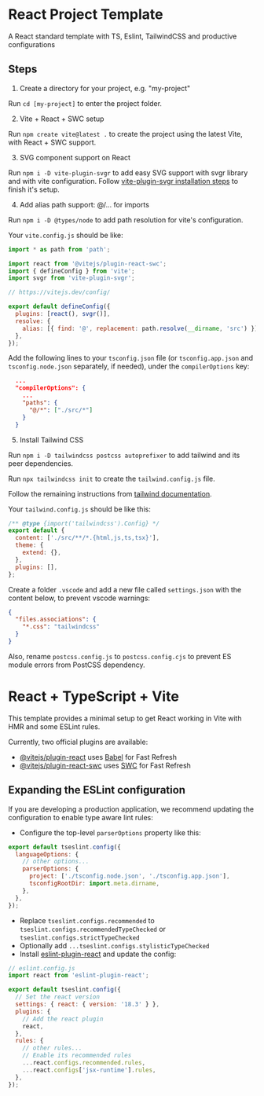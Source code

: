 # React Project Template

A React standard template with TS, Eslint, TailwindCSS and productive configurations

## Steps

1. Create a directory for your project, e.g. "my-project"

Run `cd [my-project]` to enter the project folder.

2. Vite + React + SWC setup

Run `npm create vite@latest .` to create the project using the latest Vite, with React + SWC support.

3. SVG component support on React

Run `npm i -D vite-plugin-svgr` to add easy SVG support with svgr library and with vite configuration. Follow [vite-plugin-svgr installation steps](https://github.com/pd4d10/vite-plugin-svgr) to finish it's setup.

4. Add alias path support: @/... for imports

Run `npm i -D @types/node` to add path resolution for vite's configuration.

Your `vite.config.js` should be like:

```js
import * as path from 'path';

import react from '@vitejs/plugin-react-swc';
import { defineConfig } from 'vite';
import svgr from 'vite-plugin-svgr';

// https://vitejs.dev/config/

export default defineConfig({
  plugins: [react(), svgr()],
  resolve: {
    alias: [{ find: '@', replacement: path.resolve(__dirname, 'src') }],
  },
});
```

Add the following lines to your `tsconfig.json` file (or `tsconfig.app.json` and `tsconfig.node.json` separately, if needed), under the `compilerOptions` key:

```json
  ...
  "compilerOptions": {
    ...
    "paths": {
      "@/*": ["./src/*"]
    }
  }
```

5. Install Tailwind CSS

Run `npm i -D tailwindcss postcss autoprefixer` to add tailwind and its peer dependencies.

Run `npx tailwindcss init` to create the `tailwind.config.js` file.

Follow the remaining instructions from [tailwind documentation](https://tailwindcss.com/docs/installation/using-postcss).

Your `tailwind.config.js` should be like this:

```js
/** @type {import('tailwindcss').Config} */
export default {
  content: ['./src/**/*.{html,js,ts,tsx}'],
  theme: {
    extend: {},
  },
  plugins: [],
};
```

Create a folder `.vscode` and add a new file called `settings.json` with the content below, to prevent vscode warnings:

```json
{
  "files.associations": {
    "*.css": "tailwindcss"
  }
}
```

Also, rename `postcss.config.js` to `postcss.config.cjs` to prevent ES module errors from PostCSS dependency.

# React + TypeScript + Vite

This template provides a minimal setup to get React working in Vite with HMR and some ESLint rules.

Currently, two official plugins are available:

- [@vitejs/plugin-react](https://github.com/vitejs/vite-plugin-react/blob/main/packages/plugin-react/README.md) uses [Babel](https://babeljs.io/) for Fast Refresh
- [@vitejs/plugin-react-swc](https://github.com/vitejs/vite-plugin-react-swc) uses [SWC](https://swc.rs/) for Fast Refresh

## Expanding the ESLint configuration

If you are developing a production application, we recommend updating the configuration to enable type aware lint rules:

- Configure the top-level `parserOptions` property like this:

```js
export default tseslint.config({
  languageOptions: {
    // other options...
    parserOptions: {
      project: ['./tsconfig.node.json', './tsconfig.app.json'],
      tsconfigRootDir: import.meta.dirname,
    },
  },
});
```

- Replace `tseslint.configs.recommended` to `tseslint.configs.recommendedTypeChecked` or `tseslint.configs.strictTypeChecked`
- Optionally add `...tseslint.configs.stylisticTypeChecked`
- Install [eslint-plugin-react](https://github.com/jsx-eslint/eslint-plugin-react) and update the config:

```js
// eslint.config.js
import react from 'eslint-plugin-react';

export default tseslint.config({
  // Set the react version
  settings: { react: { version: '18.3' } },
  plugins: {
    // Add the react plugin
    react,
  },
  rules: {
    // other rules...
    // Enable its recommended rules
    ...react.configs.recommended.rules,
    ...react.configs['jsx-runtime'].rules,
  },
});
```

